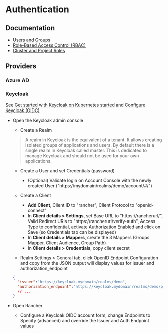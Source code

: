 # Authentication

## Documentation

* [Users and Groups](https://docs.ranchermanager.rancher.io/how-to-guides/new-user-guides/authentication-permissions-and-global-configuration/authentication-config/manage-users-and-groups)
* [Role-Based Access Control (RBAC)](https://docs.ranchermanager.rancher.io/pages-for-subheaders/manage-role-based-access-control-rbac)
* [Cluster and Project Roles](https://docs.ranchermanager.rancher.io/how-to-guides/new-user-guides/authentication-permissions-and-global-configuration/manage-role-based-access-control-rbac/cluster-and-project-roles)

## Providers

### Azure AD

### Keycloak

See [Get started with Keycloak on Kubernetes started](https://www.keycloak.org/getting-started/getting-started-kube)
and [Configure Keycloak (OIDC)](https://docs.ranchermanager.rancher.io/how-to-guides/new-user-guides/authentication-permissions-and-global-configuration/authentication-config/configure-keycloak-oidc)

* Open the Keycloak admin console
  * Create a Realm

  > A realm in Keycloak is the equivalent of a tenant. It allows creating isolated groups of applications and users. By default there is a single realm in Keycloak called master. This is dedicated to manage Keycloak and should not be used for your own applications.

  * Create a User and set Credentials (password)
    * (Optional) Validate login on Account Console with the newly created User ("https://mydomain/realms/demo/account/#/")

  * Create a Client
    * **Add Client**, Client ID to "rancher", Client Protocol to "openid-connect"
    * In **Client details > Settings**, set Base URL to "https://rancherurl/", Valid Redirect URIs to "https://rancherurl/verify-auth", Access Type to confidential, activate Authorization Enabled and click on Save (so Credentials tab can be displayed)
    * In **Client details > Mappers**, create the 3 Mappers (Groups Mapper, Client Audience, Group Path)
    * In **Client details > Credentials**, copy client secret

  * Realm Settings > General tab, click OpenID Endpoint Configuration and copy from the JSON output will display values for issuer and authorization_endpoint

  ```json
  {
    "issuer":"https://keycloak.mydomain/realms/demo",
    "authorization_endpoint":"https://keycloak.mydomain/realms/demo/protocol/openid-connect/auth"
    // ...
  }
  ```

* Open Rancher
  * Configure a Keycloak OIDC account form, change Endpoints to Specify (advanced) and override the Issuer and Auth Endpoint values
